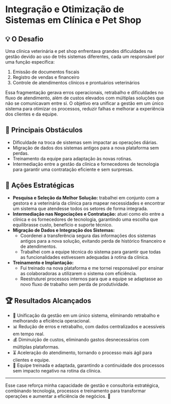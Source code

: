 
# Integração e Otimização de Sistemas em Clínica e Pet Shop

## 💡 O Desafio

Uma clínica veterinária e pet shop enfrentava grandes dificuldades na gestão devido ao uso de três sistemas diferentes, cada um responsável por uma função específica:
1. Emissão de documentos fiscais
2. Registro de vendas e financeiro
3. Controle de atendimentos clínicos e prontuários veterinários

Essa fragmentação gerava erros operacionais, retrabalho e dificuldades no fluxo de atendimento, além de custos elevados com múltiplas soluções que não se comunicavam entre si. O objetivo era unificar a gestão em um único sistema para otimizar os processos, reduzir falhas e melhorar a experiência dos clientes e da equipe.

## 🎯 Principais Obstáculos

- Dificuldade na troca de sistemas sem impactar as operações diárias.
- Migração de dados dos sistemas antigos para a nova plataforma sem perdas.
- Treinamento da equipe para adaptação às novas rotinas.
- Intermediação entre a gestão da clínica e fornecedores de tecnologia para garantir uma contratação eficiente e sem surpresas.

## 🔧 Ações Estratégicas

- **Pesquisa e Seleção da Melhor Solução:** trabalhei em conjunto com a gestora e a veterinária da clínica para mapear necessidades e encontrar um sistema que atendesse todos os setores de forma integrada.
- **Intermediação nas Negociações e Contratação:** atuei como elo entre a clínica e os fornecedores de tecnologia, garantindo uma escolha que equilibrasse custo, benefício e suporte técnico.
- **Migração de Dados e Integração dos Sistemas:**
  - Coordenei a transferência segura das informações dos sistemas antigos para a nova solução, evitando perda de histórico financeiro e de atendimentos.
  - Trabalhei com a equipe técnica do sistema para garantir que todas as funcionalidades estivessem adequadas à rotina da clínica.
- **Treinamento e Implantação:**
  - Fui treinado na nova plataforma e me tornei responsável por ensinar as colaboradoras a utilizarem o sistema com eficiência.
  - Reestruturei processos internos para que a equipe se adaptasse ao novo fluxo de trabalho sem perda de produtividade.

## 🏆 Resultados Alcançados

- 🚀 Unificação da gestão em um único sistema, eliminando retrabalho e melhorando a eficiência operacional.
- 📊 Redução de erros e retrabalho, com dados centralizados e acessíveis em tempo real.
- 💰 Diminuição de custos, eliminando gastos desnecessários com múltiplas plataformas.
- ⏳ Aceleração do atendimento, tornando o processo mais ágil para clientes e equipe.
- 🎯 Equipe treinada e adaptada, garantindo a continuidade dos processos sem impacto negativo na rotina da clínica.

---

Esse case reforça minha capacidade de gestão e consultoria estratégica, combinando tecnologia, processos e treinamento para transformar operações e aumentar a eficiência de negócios. 🚀
